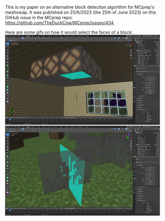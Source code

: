 This is my paper on an alternative block detection algorithm for MCprep's meshswap. It was published on 25/6/2023 (the 25th of June 2023) on this GitHub issue in the MCprep repo: https://github.com/TheDuckCow/MCprep/issues/434.

Here are some gifs on how it would select the faces of a block:
![Cubic Selection](selection.gif)
![Non-Cubic Selection](selection-non-cubic.gif)
